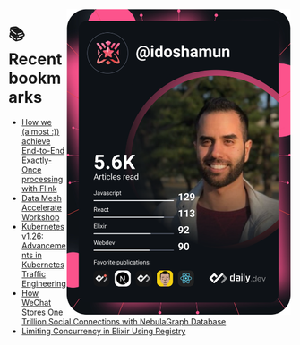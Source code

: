 <a href="https://app.daily.dev/idoshamun"><img src="https://raw.githubusercontent.com/idoshamun/idoshamun/devcard/devcard.svg" align='right' width="400" alt="Ido Shamun's Dev Card"/></a>

# 📚 Recent bookmarks
<!-- BOOKMARKS:START -->
- [How we &lpar;almost :&rpar;&rpar; achieve End-to-End Exactly-Once processing with Flink](https://app.daily.dev/posts/nxog8NcVR?utm_source=rss&utm_medium=bookmarks&utm_campaign=28849d86070e4c099c877ab6837c61f0)
- [Data Mesh Accelerate Workshop](https://app.daily.dev/posts/rpCo2JQPm?utm_source=rss&utm_medium=bookmarks&utm_campaign=28849d86070e4c099c877ab6837c61f0)
- [Kubernetes v1.26: Advancements in Kubernetes Traffic Engineering](https://app.daily.dev/posts/GVPFCwXKx?utm_source=rss&utm_medium=bookmarks&utm_campaign=28849d86070e4c099c877ab6837c61f0)
- [How WeChat Stores One Trillion Social Connections with NebulaGraph Database](https://app.daily.dev/posts/Fa4OzvHvP?utm_source=rss&utm_medium=bookmarks&utm_campaign=28849d86070e4c099c877ab6837c61f0)
- [Limiting Concurrency in Elixir Using Registry](https://app.daily.dev/posts/ar8YFiqFo?utm_source=rss&utm_medium=bookmarks&utm_campaign=28849d86070e4c099c877ab6837c61f0)
<!-- BOOKMARKS:END -->
